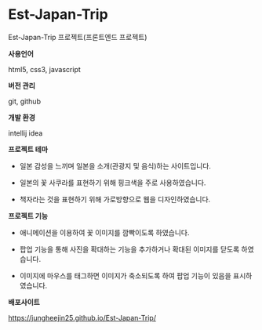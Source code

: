 # Est-Japan-Trip

Est-Japan-Trip 프로젝트(프론트엔드 프로젝트)

**사용언어**

html5, css3, javascript

**버전 관리**

git, github

**개발 환경**

intellij idea

**프로젝트 테마**

+ 일본 감성을 느끼며 일본을 소개(관광지 및 음식)하는 사이트입니다.

+ 일본의 꽃 사쿠라를 표현하기 위해 핑크색을 주로 사용하였습니다.

+ 책자라는 것을 표현하기 위해 가로방향으로 웹을 디자인하였습니다.

**프로젝트 기능**

+ 애니메이션을 이용하여 꽃 이미지를 깜빡이도록 하였습니다.
  
+ 팝업 기능을 통해 사진을 확대하는 기능을 추가하거나 확대된 이미지를 닫도록 하였습니다.

+ 이미지에 마우스를 태그하면 이미지가 축소되도록 하여 팝업 기능이 있음을 표시하였습니다.

**배포사이트**

https://jungheejin25.github.io/Est-Japan-Trip/
